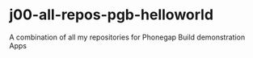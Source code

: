 j00-all-repos-pgb-helloworld
============================

A combination of all my repositories for Phonegap Build demonstration Apps
